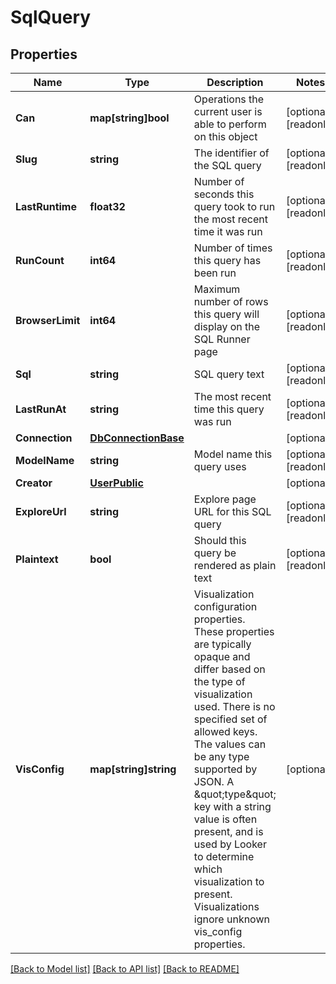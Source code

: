 # SqlQuery

## Properties

Name | Type | Description | Notes
------------ | ------------- | ------------- | -------------
**Can** | **map[string]bool** | Operations the current user is able to perform on this object | [optional] [readonly] 
**Slug** | **string** | The identifier of the SQL query | [optional] [readonly] 
**LastRuntime** | **float32** | Number of seconds this query took to run the most recent time it was run | [optional] [readonly] 
**RunCount** | **int64** | Number of times this query has been run | [optional] [readonly] 
**BrowserLimit** | **int64** | Maximum number of rows this query will display on the SQL Runner page | [optional] [readonly] 
**Sql** | **string** | SQL query text | [optional] [readonly] 
**LastRunAt** | **string** | The most recent time this query was run | [optional] [readonly] 
**Connection** | [**DbConnectionBase**](DBConnectionBase.md) |  | [optional] 
**ModelName** | **string** | Model name this query uses | [optional] [readonly] 
**Creator** | [**UserPublic**](UserPublic.md) |  | [optional] 
**ExploreUrl** | **string** | Explore page URL for this SQL query | [optional] [readonly] 
**Plaintext** | **bool** | Should this query be rendered as plain text | [optional] [readonly] 
**VisConfig** | **map[string]string** | Visualization configuration properties. These properties are typically opaque and differ based on the type of visualization used. There is no specified set of allowed keys. The values can be any type supported by JSON. A \&quot;type\&quot; key with a string value is often present, and is used by Looker to determine which visualization to present. Visualizations ignore unknown vis_config properties. | [optional] 

[[Back to Model list]](../README.md#documentation-for-models) [[Back to API list]](../README.md#documentation-for-api-endpoints) [[Back to README]](../README.md)


